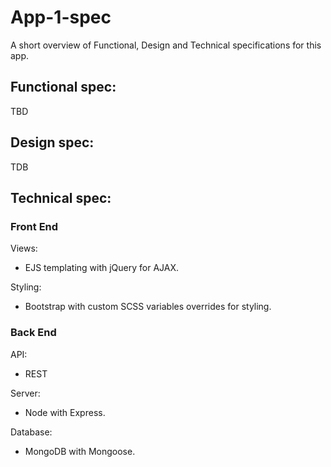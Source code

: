 # App-1-spec

A short overview of Functional, Design and Technical specifications for this app.

## Functional spec:

TBD

## Design spec:

TDB

<!-- Color scheme and font:

Pages and their design:

- Landing
- Login/Register
- ...

![alt text](./img/landing.png 'Logo Title Text 1') -->

## Technical spec:

### Front End

Views:

- EJS templating with jQuery for AJAX.

Styling:

- Bootstrap with custom SCSS variables overrides for styling.

### Back End

API:

- REST

Server:

- Node with Express.

Database:

- MongoDB with Mongoose.
